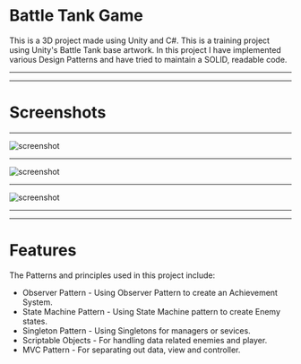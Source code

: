 # Battle Tank Game

This is a 3D project made using Unity and C#.
This is a training project using Unity's Battle Tank base artwork. In this project I have implemented various Design Patterns and have tried to maintain a SOLID, readable code.
___
___
# Screenshots
___
![screenshot](/ScreenShots/1.jpg)
___
![screenshot](/ScreenShots/2.jpg)
___
![screenshot](/ScreenShots/3.jpg)
___
___
# Features
The Patterns and principles used in this project include:
* Observer Pattern - Using Observer Pattern to create an Achievement System.
* State Machine Pattern - Using State Machine pattern to create Enemy states.
* Singleton Pattern - Using Singletons for managers or sevices.
* Scriptable Objects - For handling data related enemies and player. 
* MVC Pattern - For separating out data, view and controller.

